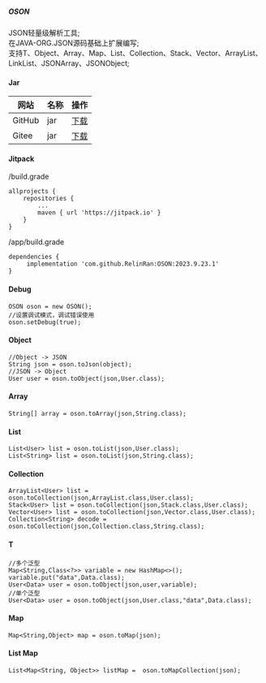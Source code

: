 ##### OSON
JSON轻量级解析工具;  
在JAVA-ORG.JSON源码基础上扩展编写;  
支持T、Object、Array、Map、List、Collection、Stack、Vector、ArrayList、LinkList、JSONArray、JSONObject;  
#### Jar
|网站|名称|操作|
|-|-|-|
|GitHub|jar|[下载](https://github.com/RelinRan/OSON/blob/master/jar)|
|Gitee|jar|[下载](https://gitee.com/relin/OSON/blob/main/jar)|
#### Jitpack
/build.grade
```
allprojects {
    repositories {
		...
		maven { url 'https://jitpack.io' }
	}
}
```
/app/build.grade
```
dependencies {
	 implementation 'com.github.RelinRan:OSON:2023.9.23.1'
}
```
#### Debug
```
OSON oson = new OSON();
//设置调试模式，调试错误使用
oson.setDebug(true);
```
#### Object

```
//Object -> JSON
String json = oson.toJson(object);
//JSON -> Object
User user = oson.toObject(json,User.class);
```
#### Array
```
String[] array = oson.toArray(json,String.class);
```
#### List
```
List<User> list = oson.toList(json,User.class);
List<String> list = oson.toList(json,String.class);
```
#### Collection
```
ArrayList<User> list = oson.toCollection(json,ArrayList.class,User.class);
Stack<User> list = oson.toCollection(json,Stack.class,User.class);
Vector<User> list = oson.toCollection(json,Vector.class,User.class);
Collection<String> decode = oson.toCollection(json,Collection.class,String.class);
```
#### T
```
//多个泛型
Map<String,Class<?>> variable = new HashMap<>();
variable.put("data",Data.class);
User<Data> user = oson.toObject(json,user,variable);
//单个泛型
User<Data> user = oson.toObject(json,User.class,"data",Data.class);
```
#### Map
```
Map<String,Object> map = oson.toMap(json);
```
#### List Map
```
List<Map<String, Object>> listMap =  oson.toMapCollection(json);
```
